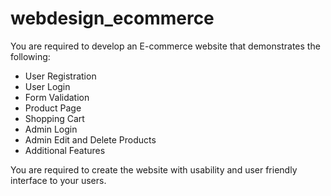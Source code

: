 # webdesign_ecommerce

You are required to develop an E-commerce website that demonstrates the following:
- User Registration
- User Login
- Form Validation
- Product Page
- Shopping Cart
- Admin Login
- Admin Edit and Delete Products
- Additional Features

You are required to create the website with usability and user friendly interface to your users.
